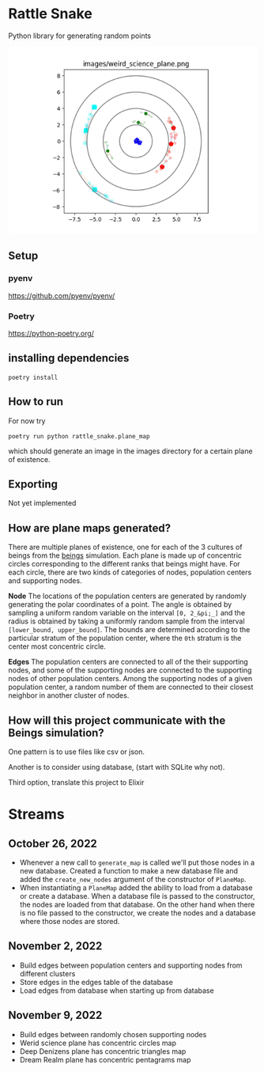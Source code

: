 # Rattle Snake

Python library for generating random points


![Plane Map of Weird Science](images/weird_science_plane.png)

## Setup

### pyenv
https://github.com/pyenv/pyenv/

### Poetry
https://python-poetry.org/

## installing dependencies

``` shell
poetry install
```


## How to run
For now try

``` shell
poetry run python rattle_snake.plane_map
```

which should generate an image in the images directory for a certain
plane of existence.

## Exporting 

Not yet implemented

## How are plane maps generated?

There are multiple planes of existence, one for each of the 3
cultures of beings from the [beings](https://github.com/joedaws/beings) simulation.
Each plane is made up of concentric circles corresponding to the different ranks
that beings might have. For each circle, there are two kinds of categories of nodes,
population centers and supporting nodes. 

**Node**
The locations of the population centers are generated by
randomly generating the polar coordinates of a point. The
angle is obtained by sampling a uniform random variable on 
the interval `[0, 2_&pi;_]` and the radius is obtained by
taking a uniformly random sample from the interval 
`[lower_bound, upper_bound]`. The bounds are determined according 
to the particular stratum of the population center, where the `0th`
stratum is the center most concentric circle. 

**Edges**
The population centers are connected to all of the their 
supporting nodes, and some of the supporting nodes are connected to 
the supporting nodes of other population centers. Among the supporting 
nodes of a given population center, a random number of them are
connected to their closest neighbor in another cluster of nodes. 


## How will this project communicate with the Beings simulation?

One pattern is to use files like csv or json.

Another is to consider using database, (start with SQLite why not).

Third option, translate this project to Elixir

# Streams

## October 26, 2022

- Whenever a new call to `generate_map` is called
  we'll put those nodes in a new database. Created
  a function to make a new database file and added the
  `create_new_nodes` argument of the constructor of
  `PlaneMap`.
- When instantiating a `PlaneMap` added the ability to load 
  from a database or create a database. When a database file 
  is passed to the constructor, the nodes are loaded from that
  database. On the other hand when there is no file passed 
  to the constructor, we create the nodes and a database
  where those nodes are stored.
  
## November 2, 2022

- Build edges between population centers and supporting nodes
  from different clusters
- Store edges in the edges table of the database
- Load edges from database when starting up from database

## November 9, 2022

- Build edges between randomly chosen supporting nodes 
- Werid science plane has concentric circles map
- Deep Denizens plane has concentric triangles map
- Dream Realm plane has concentric pentagrams map
